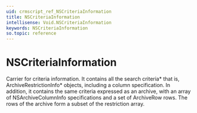 ```yaml
---
uid: crmscript_ref_NSCriteriaInformation
title: NSCriteriaInformation
intellisense: Void.NSCriteriaInformation
keywords: NSCriteriaInformation
so.topic: reference
---
```


# NSCriteriaInformation

Carrier for criteria information. It contains all the search criteria* that is, ArchiveRestrictionInfo* objects, including a  column specification. In addition, it contains the same criteria expressed as an archive, with an array of NSArchiveColumnInfo specifications and a set of ArchiveRow rows. The rows of the archive form a subset of the restriction array.
